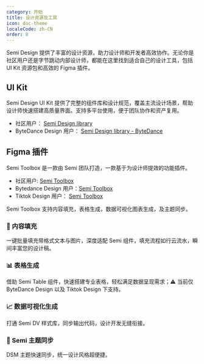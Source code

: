 ```yaml
---
category: 开始
title: 设计资源及工具
icon: doc-theme
localeCode: zh-CN
order: 8
---
```


Semi Design 提供了丰富的设计资源，助力设计师和开发者高效协作。无论你是社区用户还是字节跳动内部设计师，都能在这里找到适合自己的设计工具，包括 UI Kit 资源包和高效的 Figma 插件。

## UI Kit
Semi Design UI Kit 提供了完整的组件库和设计规范，覆盖主流设计场景，帮助设计师快速搭建高质量界面。支持多平台使用，便于团队协作和资产复用。
- 社区用户： [Semi Design library](https://www.figma.com/community/file/1509783980598707066/semi-design-library)
- ByteDance Design 用户： [Semi Design library - ByteDance](https://www.figma.com/design/81rCf36kFTcxedsGgAibzd/Semi-Design--Base-?t=uy6hMwE8gwGgijZF-0)

## Figma 插件
Semi Toolbox 是一款由 Semi 团队打造，一款基于为设计师提效的功能插件。
- 社区用户: [Semi Toolbox](https://www.figma.com/community/plugin/1450409416307888169/semi-toolbox)
- Bytedance Design 用户：[Semi Toolbox](https://www.figma.com/community/plugin/1435200322193309779)
- Tiktok Design 用户： [Semi Toolbox](https://www.figma.com/community/plugin/1435204511882469475)

Semi Toolbox 支持内容填充，表格生成，数据可视化图表生成，及主题同步。

### 📝 内容填充

一键批量填充带格式文本与图片，深度适配 Semi 组件，填充流程如行云流水，瞬间丰富您的设计稿。<br />
<MyImage src="https://lf3-static.bytednsdoc.com/obj/eden-cn/ptlz_zlp/ljhwZthlaukjlkulzlp/figma-toolbox/docs/content-fill.gif" width="885" />


### 📊 表格生成
借助 Semi Table 组件，快速搭建专业表格，轻松满足数据呈现需求；⚠️ 当前仅 ByteDance Design 以及 Tiktok Design 下支持。<br />
<MyImage src="https://lf3-static.bytednsdoc.com/obj/eden-cn/ptlz_zlp/ljhwZthlaukjlkulzlp/figma-toolbox/docs/dv.gif" width="885"  />


### 📈 数据可视化生成

打通 Semi DV 样式库，同步输出代码，设计开发无缝衔接。<br />
<MyImage src="https://lf3-static.bytednsdoc.com/obj/eden-cn/ptlz_zlp/ljhwZthlaukjlkulzlp/figma-toolbox/docs/dv.gif" width="885" />


### 🎨 Semi 主题同步

DSM 主题快速同步，统一设计风格超便捷。<br/>
<MyImage src="https://lf3-static.bytednsdoc.com/obj/eden-cn/ptlz_zlp/ljhwZthlaukjlkulzlp/figma-toolbox/docs/themeSync.jpeg" width="387"  />